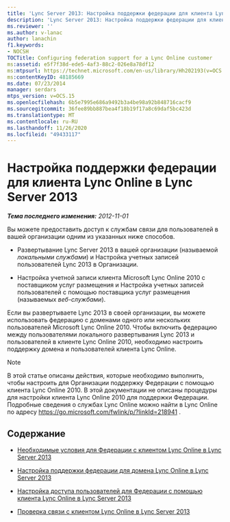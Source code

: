 ```yaml
---
title: 'Lync Server 2013: Настройка поддержки федерации для клиента Lync Online'
description: 'Lync Server 2013: Настройка поддержки федерации для клиента Lync Online.'
ms.reviewer: ''
ms.author: v-lanac
author: lanachin
f1.keywords:
- NOCSH
TOCTitle: Configuring federation support for a Lync Online customer
ms:assetid: e5f7f38d-ede5-4af3-88c2-026e8a78df12
ms:mtpsurl: https://technet.microsoft.com/en-us/library/Hh202193(v=OCS.15)
ms:contentKeyID: 48185669
ms.date: 07/23/2014
manager: serdars
mtps_version: v=OCS.15
ms.openlocfilehash: 6b5e7995e686a9492b3a4be98a92b848716cacf9
ms.sourcegitcommit: 36fee89bb887bea4f18b19f17a8c69daf5bc423d
ms.translationtype: MT
ms.contentlocale: ru-RU
ms.lasthandoff: 11/26/2020
ms.locfileid: "49433117"
---
```

# <a name="configuring-federation-support-for-a-lync-online-customer-in-lync-server-2013"></a>Настройка поддержки федерации для клиента Lync Online в Lync Server 2013

<div data-xmlns="http://www.w3.org/1999/xhtml">

<div class="topic" data-xmlns="http://www.w3.org/1999/xhtml" data-msxsl="urn:schemas-microsoft-com:xslt" data-cs="https://msdn.microsoft.com/">

<div data-asp="https://msdn2.microsoft.com/asp">



</div>

<div id="mainSection">

<div id="mainBody">

<span> </span>

_**Тема последнего изменения:** 2012-11-01_

Вы можете предоставить доступ к службам связи для пользователей в вашей организации одним из указанных ниже способов.

  - Развертывание Lync Server 2013 в вашей организации (называемой *локальными службами*) и Настройка учетных записей пользователей Lync 2013 в Организации.

  - Настройка учетной записи клиента Microsoft Lync Online 2010 с поставщиком услуг размещения и Настройка учетных записей пользователей с помощью поставщика услуг размещения (называемых *веб-службами*).

Если вы развертываете Lync 2013 в своей организации, вы можете использовать федерацию с доменами одного или нескольких пользователей Microsoft Lync Online 2010. Чтобы включить федерацию между пользователями локального развертывания Lync 2013 и пользователей в клиенте Lync Online 2010, необходимо настроить поддержку домена и пользователей клиента Lync Online.

<div>


> [!NOTE]  
> В этой статье описаны действия, которые необходимо выполнить, чтобы настроить для Организации поддержку Федерации с помощью клиента Lync Online 2010. В этой документации не описаны процедуры для настройки клиента Lync Online 2010 для поддержки Федерации. Подробные сведения о службах Lync Online можно найти в Lync Online по адресу <A href="https://go.microsoft.com/fwlink/p/?linkid=218941">https://go.microsoft.com/fwlink/p/?linkId=218941</A> .



</div>

<div>

## <a name="in-this-section"></a>Содержание

  - [Необходимые условия для Федерации с клиентом Lync Online в Lync Server 2013](lync-server-2013-prerequisites-for-federating-with-a-lync-online-customer.md)

  - [Настройка поддержки федерации для домена Lync Online в Lync Server 2013](lync-server-2013-configure-federation-support-for-a-lync-online-domain.md)

  - [Настройка доступа пользователей для Федерации с помощью клиента Lync Online в Lync Server 2013](lync-server-2013-configure-user-access-for-federation-with-a-lync-online-customer.md)

  - [Проверка связи с клиентом Lync Online в Lync Server 2013](lync-server-2013-verify-communications-with-a-lync-online-customer.md)

</div>

</div>

<span> </span>

</div>

</div>

</div>

